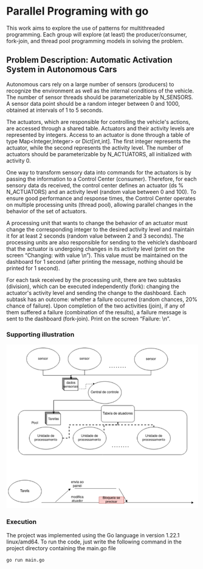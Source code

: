# Parallel Programing with go

This work aims to explore the use of patterns for multithreaded programming. Each group will explore (at least) the producer/consumer, fork-join, and thread pool programming models in solving the problem.

## Problem Description: Automatic Activation System in Autonomous Cars

Autonomous cars rely on a large number of sensors (producers) to recognize the environment as well as the internal conditions of the vehicle. The number of sensor threads should be parameterizable by N_SENSORS. A sensor data point should be a random integer between 0 and 1000, obtained at intervals of 1 to 5 seconds.

The actuators, which are responsible for controlling the vehicle's actions, are accessed through a shared table. Actuators and their activity levels are represented by integers. Access to an actuator is done through a table of type Map<Integer,Integer> or Dict[int,int]. The first integer represents the actuator, while the second represents the activity level. The number of actuators should be parameterizable by N_ACTUATORS, all initialized with activity 0.

One way to transform sensory data into commands for the actuators is by passing the information to a Control Center (consumer). Therefore, for each sensory data ds received, the control center defines an actuator (ds % N_ACTUATORS) and an activity level (random value between 0 and 100). To ensure good performance and response times, the Control Center operates on multiple processing units (thread pool), allowing parallel changes in the behavior of the set of actuators.

A processing unit that wants to change the behavior of an actuator must change the corresponding integer to the desired activity level and maintain it for at least 2 seconds (random value between 2 and 3 seconds). The processing units are also responsible for sending to the vehicle’s dashboard that the actuator is undergoing changes in its activity level (print on the screen “Changing: <actuator> with value <activity level>\n”). This value must be maintained on the dashboard for 1 second (after printing the message, nothing should be printed for 1 second).

For each task received by the processing unit, there are two subtasks (division), which can be executed independently (fork): changing the actuator's activity level and sending the change to the dashboard. Each subtask has an outcome: whether a failure occurred (random chances, 20% chance of failure). Upon completion of the two activities (join), if any of them suffered a failure (combination of the results), a failure message is sent to the dashboard (fork-join). Print on the screen “Failure: <actuator>\n”. 

### Supporting illustration

![image](support_image.png)

### Execution

The project was implemented using the Go language in version 1.22.1 linux/amd64. To run the code, just write the following command in the project directory containing the main.go file

```
go run main.go
```